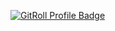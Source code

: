 <a href="https://gitroll.io/profile/uIrghc8ag6tdZ8MfHGrFz9nF95Uo2" target="_blank"><img src="https://gitroll.io/api/badges/profiles/v1/uIrghc8ag6tdZ8MfHGrFz9nF95Uo2?theme=dark" alt="GitRoll Profile Badge"/></a>
